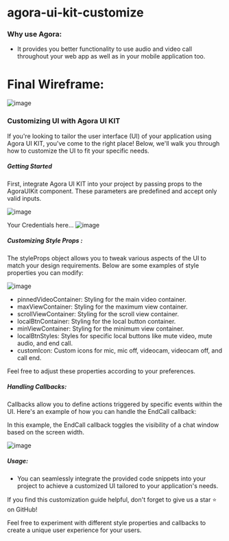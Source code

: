 # agora-ui-kit-customize

### Why use Agora:

- It provides you better functionality to use audio and video call throughout your web app as well as in your mobile application too.

# Final Wireframe:

![image](https://github.com/mayurmewada/agora-ui-kit-customize/assets/84275081/789f719f-c28b-4daf-9a81-588a5fcb1a07)

### Customizing UI with Agora UI KIT

If you're looking to tailor the user interface (UI) of your application using Agora UI KIT, you've come to the right place! Below, we'll walk 
you through how to customize the UI to fit your specific needs.

##### Getting Started

First, integrate Agora UI KIT into your project by passing props to the AgoraUIKit component. These parameters are predefined and accept only valid inputs.

![image](https://github.com/mayurmewada/agora-ui-kit-customize/assets/84275081/61bbee30-5c55-4328-ac8a-dd70638f6d29)

Your Credentials here...
![image](https://github.com/mayurmewada/agora-ui-kit-customize/assets/84275081/83a238aa-7317-4785-bb3c-46d9b494d6a4)

##### Customizing Style Props :

The styleProps object allows you to tweak various aspects of the UI to match your design requirements. Below are some examples of style properties you can modify:

![image](https://github.com/mayurmewada/agora-ui-kit-customize/assets/84275081/0bff2629-4f8d-4a61-a1ba-0458296d1aa7)

- pinnedVideoContainer: Styling for the main video container.
- maxViewContainer: Styling for the maximum view container.
- scrollViewContainer: Styling for the scroll view container.
- localBtnContainer: Styling for the local button container.
- minViewContainer: Styling for the minimum view container.
- localBtnStyles: Styles for specific local buttons like mute video, mute audio, and end call.
- customIcon: Custom icons for mic, mic off, videocam, videocam off, and call end.
  
Feel free to adjust these properties according to your preferences.

##### Handling Callbacks:

Callbacks allow you to define actions triggered by specific events within the UI. Here's an example of how you can handle the EndCall callback:

In this example, the EndCall callback toggles the visibility of a chat window based on the screen width.

![image](https://github.com/mayurmewada/agora-ui-kit-customize/assets/84275081/4c07a011-b31a-4df0-b631-d79264ce0061)

##### Usage:

- You can seamlessly integrate the provided code snippets into your project to achieve a customized UI tailored to your application's needs.

If you find this customization guide helpful, don't forget to give us a star ⭐️ on GitHub!

Feel free to experiment with different style properties and callbacks to create a unique user experience for your users.
